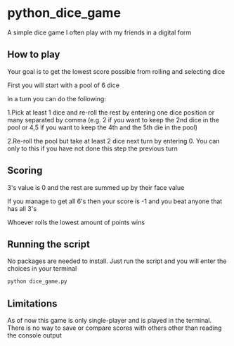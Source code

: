 # python_dice_game
A simple dice game I often play with my friends in a digital form
## How to play
Your goal is to get the lowest score possible from rolling and selecting dice

First you will start with a pool of 6 dice

In a turn you can do the following:

1.Pick at least 1 dice and re-roll the rest by entering one dice position or many separated by comma (e.g. 2 if you want to keep the 2nd dice in the pool or 4,5 if you want to keep the 4th and the 5th die in the pool)

2.Re-roll the pool but take at least 2 dice next turn by entering 0. You can only to this if you have not done this step the previous turn

## Scoring

3's value is 0 and the rest are summed up by their face value

If you manage to get all 6's then your score is -1 and you beat anyone that has all 3's

Whoever rolls the lowest amount of points wins

## Running the script

No packages are needed to install. Just run the script and you will enter the choices in your terminal
   ```sh
   python dice_game.py
   ```

## Limitations

As of now this game is only single-player and is played in the terminal. There is no way to save or compare scores with others other than reading the console output
